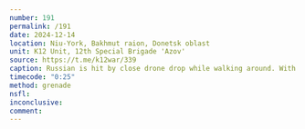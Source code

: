 ```yaml
---
number: 191
permalink: /191
date: 2024-12-14
location: Niu-York, Bakhmut raion, Donetsk oblast
unit: K12 Unit, 12th Special Brigade 'Azov'
source: https://t.me/k12war/339
caption: Russian is hit by close drone drop while walking around. With his leg visibly inhured and bleeding, he puts grenade under himself and detonates
timecode: "0:25"
method: grenade
nsfl: 
inconclusive: 
comment: 
---
```

<script async src="https://telegram.org/js/telegram-widget.js?22" data-telegram-post="k12war/339" data-width="100%" data-userpic="false"></script>